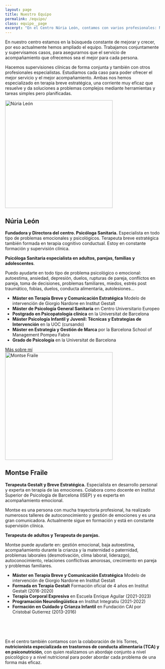 ```yaml
---
layout: page
title: Nuestro Equipo
permalink: /equipo/
class: equipo__page
excerpt: "En el Centro Núria León, contamos con varios profesionales: Núria León y Montse Fraile."
---
```


En nuestro centro estamos en la búsqueda constante de mejorar y crecer, por eso actualmente hemos ampliado el equipo. Trabajamos conjuntamente y supervisamos casos, para asegurarnos que el servicio de acompañamiento que ofrecemos sea el mejor para cada persona.

<div class="carousel" data-flickity='{ "imagesLoaded": true, "wrapAround": true, "autoPlay": true }'>
    <div class="carousel-cell" style="display: none"><img src="{{ site.baseurl }}/images/equipo/equipo0.webp" /></div>
    <div class="carousel-cell" style="display: none"><img loading="lazy" src="{{ site.baseurl }}/images/equipo/equipo1.webp" /></div>
</div>

Hacemos supervisiones clínicas de forma conjunta y también con otros profesionales especialistas. Estudiamos cada caso para poder ofrecer el mejor servicio y el mejor acompañamiento. Ambas nos hemos especializado en terapia breve estratégica, una corriente muy eficaz que resuelve y da soluciones a problemas complejos mediante herramientas y tareas simples pero planificadas. 

<div class="member">
<img class="member__img" alt="Núria León" src="{{site.baseurl}}/images/equipo/nuria.webp" width="350" />
<h2 class="member__name" id="nuria">Núria León</h2>
<div class="member__content" markdown="1">

**Fundadora y Directora del centro. Psicóloga Sanitaria.** Especialista en todo tipo de problemas emocionales y psicológicos. Terapeuta breve estratégica también formada en terapia cognitivo conductual. Estoy en constante formación y supervisión clínica.

**Psicóloga Sanitaria especialista en adultos, parejas, familias y adolescentes**.

Puedo ayudarte en todo tipo de problema psicológico o emocional: autoestima, ansiedad, depresión, duelos, rupturas de pareja, conflictos en pareja, toma de decisiones, problemas familiares, miedos, estrés post traumático, fobias, duelos, conducta alimentaria, autolesiones...

- **Máster en Terapia Breve y Comunicación Estratégica** Modelo de intervención de Giorgio Nardone  en Institut Gestalt 
- **Máster de Psicología General Sanitaria** en Centro Universitario Europeo
- **Postgrado en Psicopatología clínica** en la Universitat de Barcelona 
- **Máster Psicología Infantil y Juvenil: Técnicas y Estrategias de Intervención** en la UOC (cursando)
- **Máster en Estrategia y Gestión de Marca** por la Barcelona School of Management Pompeu Fabra
- **Grado de Psicología** en la Universitat de Barcelona

<a href="{{site.baseurl}}/sobre-mi" class="member__navigation navigation">
Más sobre mí
</a>
</div>
</div>

<div class="member">
<img class="member__img" alt="Montse Fraile" src="{{site.baseurl}}/images/equipo/montse.webp" width="350" />
<h2 class="member__name" id="montse">Montse Fraile</h2>
<div class="member__content" markdown="1">

**Terapeuta Gestalt y Breve Estratégica.** Especialista en desarrollo personal y experta en terapia de las emociones. Colabora como docente en Institut Superior de Psicología de Barcelona (ISEP) y es experta en acompañamiento emocional. 

Montse es una persona con mucha trayectoria profesional, ha realizado numerosos talleres de autoconocimiento y gestión de emociones y es una gran comunicadora. Actualmente sigue en formación y está en constante supervisión clínica. 

**Terapeuta de adultos y Terapeuta de parejas.**

Montse puede ayudarte en: gestión emocional, baja autoestima, acompañamiento durante la crianza y la maternidad o paternidad, problemas laborales (desmotivación, clima laboral, liderazgo), autoconocimiento, relaciones conflictivas amorosas, crecimiento en pareja y problemas familiares. 

- **Máster en Terapia Breve y Comunicación Estratégica** Modelo de intervención de Giorgio Nardone en Institut Gestalt 
- **Formada en Terapia Gestalt** Formación oficial de 4 años en Institut Gestalt (2016-2020)
- **Terapia Corporal Expresiva** en Escuela Enrique Aguilar (2021-2023)
- **Programación Neurolingüística** en Institut Integratiu (2021-2022)
- **Formación en Cuidado y Crianza Infantil** en Fundación CAI por Cristobal Gutierrez (2013-2016)

</div>
</div>

<br />
<br />
<br />

En el centro también contamos con la colaboración de Iris Torres, **nutricionista especializada en trastornos de conducta alimentaria (TCA) y en psiconutrición**, con quien realizamos un abordaje conjunto a nivel psicológico y a nivel nutricional para poder abordar cada problema de una forma más eficaz.